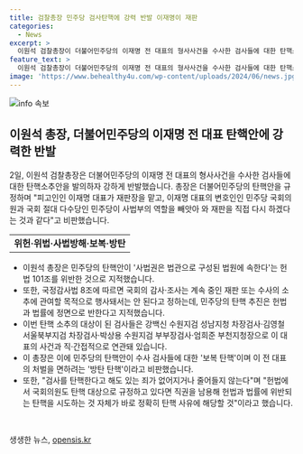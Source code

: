 ```yaml
---
title: 검찰총장 민주당 검사탄핵에 강력 반발 이재명이 재판
categories:
  - News
excerpt: >
  이원석 검찰총장이 더불어민주당의 이재명 전 대표의 형사사건을 수사한 검사들에 대한 탄핵소추안을 강하게 비판했다. 그는 민주당의 탄핵안이 사법 방해와 법률 위반을 일으키는 것으로 지적하며, 이를 보복 탄핵과 방탄 탄핵이라고 비판했다. 이에 대한 반발을 표명했으며, 검사를 탄핵한다고 해도 실제 죄가 사라지거나 줄어들지 않는다는 주장을 내세웠다.
feature_text: >
  이원석 검찰총장이 더불어민주당의 이재명 전 대표의 형사사건을 수사한 검사들에 대한 탄핵소추안을 강하게 비판했다. 그는 민주당의 탄핵안이 사법 방해와 법률 위반을 일으키는 것으로 지적하며, 이를 보복 탄핵과 방탄 탄핵이라고 비판했다. 이에 대한 반발을 표명했으며, 검사를 탄핵한다고 해도 실제 죄가 사라지거나 줄어들지 않는다는 주장을 내세웠다.
image: 'https://www.behealthy4u.com/wp-content/uploads/2024/06/news.jpg'
---
```


<p><img src="https://www.behealthy4u.com/wp-content/uploads/2024/06/news.jpg" alt="info 속보" /></p>

<h2 data-ke-size="size26">이원석 총장, 더불어민주당의 이재명 전 대표 탄핵안에 강력한 반발</h2>

<p data-ke-size="size16">2일, 이원석 검찰총장은 더불어민주당의 이재명 전 대표의 형사사건을 수사한 검사들에 대한 탄핵소추안을 발의하자 강하게 반발했습니다. 총장은 더불어민주당의 탄핵안을 규정하며 "피고인인 이재명 대표가 재판장을 맡고, 이재명 대표의 변호인인 민주당 국회의원과 국회 절대 다수당인 민주당이 사법부의 역할을 빼앗아 와 재판을 직접 다시 하겠다는 것과 같다"고 비판했습니다.</p>

<table>
  <tbody>
    <tr>
      <td style="text-align: center; height: 17px;"><b>위헌·위법·사법방해·보복·방탄</b></td>
    </tr>
  </tbody>
</table>

<ul>
  <li>이원석 총장은 민주당의 탄핵안이 '사법권은 법관으로 구성된 법원에 속한다'는 헌법 101조를 위반한 것으로 지적했습니다.</li>
  <li>또한, 국정감사법 8조에 따르면 국회의 감사·조사는 계속 중인 재판 또는 수사의 소추에 관여할 목적으로 행사돼서는 안 된다고 정하는데, 민주당의 탄핵 추진은 헌법과 법률에 정면으로 반한다고 지적했습니다.</li>
  <li>이번 탄핵 소추의 대상이 된 검사들은 강백신 수원지검 성남지청 차장검사·김영철 서울북부지검 차장검사·박상용 수원지검 부부장검사·엄희준 부천지청장으로 이 대표의 사건과 직·간접적으로 연관돼 있습니다. </li>
  <li>이 총장은 이에 민주당의 탄핵안이 수사 검사들에 대한 '보복 탄핵'이며 이 전 대표의 처벌을 면하려는 '방탄 탄핵'이라고 비판했습니다.</li>
  <li>또한, "검사를 탄핵한다고 해도 있는 죄가 없어지거나 줄어들지 않는다"며 "헌법에서 국회의원도 탄핵 대상으로 규정하고 있다면 직권을 남용해 헌법과 법률에 위반되는 탄핵을 시도하는 것 자체가 바로 정확히 탄핵 사유에 해당할 것"이라고 했습니다. </li>
</ul>

<p data-ke-size="size16">&nbsp;</p>
생생한 뉴스, <a href="https://opensis.kr" rel="dofollow">opensis.kr</a>


